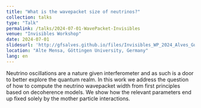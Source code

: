 ```yaml
---
title: "What is the wavepacket size of neutrinos?"
collection: talks
type: "Talk"
permalink: /talks/2024-07-01-WavePacket-Invisibles
venue: "Invisibles Workshop"
date: 2024-07-01
slidesurl: 'http://gfsalves.github.io/files/Invisibles_WP_2024_Alves_Gustavo.pdf'
location: "Alte Mensa, Göttingen University, Germany"
lang: en
---
```


Neutrino oscillations are a nature given interferometer and as such is a door to better explore the quantum realm. In this work we address the question of how to compute the neutrino wavepacket width from first principles based on decoherence models. We show how the relevant parameters end up fixed solely by the mother particle interactions.


